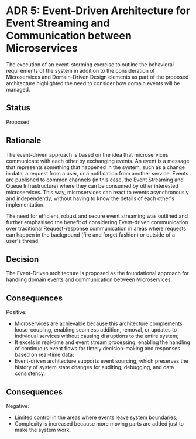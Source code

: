 # ADR 5: Event-Driven Architecture for Event Streaming and Communication between Microservices

The execution of an event-storming exercise to outline the behavioral requirements of the system in addition to the consideration of Microservices and Domain-Driven Design elements as part of the proposed architecture highlighted the need to consider how domain events will be managed.

## Status

Proposed

## Rationale

The event-driven approach is based on the idea that microservices communicate with each other by exchanging events. An event is a message that represents something that happened in the system, such as a change in data, a request from a user, or a notification from another service. Events are published to common channels (in this case, the Event Streaming and Queue Infrastructure) where they can be consumed by other interested microservices. This way, microservices can react to events asynchronously and independently, without having to know the details of each other's implementation. 

The need for efficient, robust and secure event streaming was outlined and further emphasised the benefit of considering Event-driven communication over traditional Request-response communication in areas where requests can happen in the background (fire and forget fashion) or outside of a user's thread.

## Decision

The Event-Driven architecture is proposed as the foundational approach for handling domain events and communication between Microservices.

## Consequences  
Positive:
* Microservices are achievable because this architecture complements loose-coupling, enabling seamless addition, removal, or updates to individual services without causing disruptions to the entire system;
* It excels in real-time and event stream processing, enabling the handling of continuous event flows for timely decision-making and responses based on real-time data;
* Event-driven architecture supports event sourcing, which preserves the history of system state changes for auditing, debugging, and data consistency.

## Consequences  
Negative:
* Limited control in the areas where events leave system boundaries;
* Complexity is increased because more moving parts are added just to make the system work.
